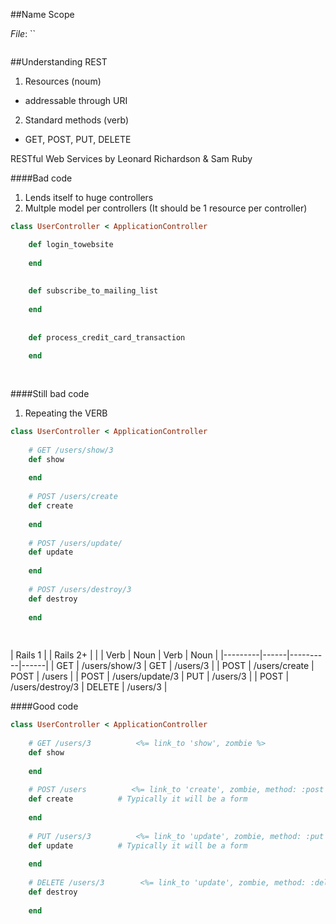 ##Name Scope

_*File*_: ``

```ruby

```

##Understanding REST
 1. Resources (noum)
   * addressable through URI
 2. Standard methods (verb)
   * GET, POST, PUT, DELETE

RESTful Web Services
by Leonard Richardson & Sam Ruby

####Bad code

 1. Lends itself to huge controllers
 2. Multple model per controllers (It should be 1 resource per controller)
```ruby
class UserController < ApplicationController

    def login_towebsite
    
    end
    
 
    def subscribe_to_mailing_list
    
    end
    
 
    def process_credit_card_transaction
    
    end
    
    
```



####Still bad code

 1. Repeating the VERB
 
```ruby
class UserController < ApplicationController
    
    # GET /users/show/3
    def show
    
    end
    
    # POST /users/create
    def create
    
    end
    
    # POST /users/update/
    def update
    
    end    
 
    # POST /users/destroy/3
    def destroy
    
    end
    
    
```

| Rails 1 |      | Rails 2+ |      |
| Verb    | Noun | Verb     | Noun |
|---------|------|----------|------|
| GET  | /users/show/3    | GET     | /users/3 |
| POST | /users/create    | POST    | /users   |
| POST | /users/update/3  | PUT     | /users/3 |
| POST | /users/destroy/3 | DELETE  | /users/3 |

####Good code

 
```ruby
class UserController < ApplicationController
    
    # GET /users/3          <%= link_to 'show', zombie %>
    def show
    
    end
    
    # POST /users          <%= link_to 'create', zombie, method: :post %>
    def create          # Typically it will be a form
    
    end
    
    # PUT /users/3          <%= link_to 'update', zombie, method: :put %>
    def update          # Typically it will be a form
    
    end    
 
    # DELETE /users/3        <%= link_to 'update', zombie, method: :delete %>
    def destroy
    
    end
    
    
```















